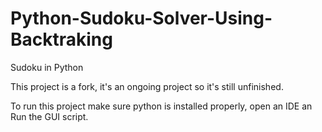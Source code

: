 # Python-Sudoku-Solver-Using-Backtraking
 Sudoku in Python

This project is a fork, it's an ongoing project so it's still unfinished.

To run this project make sure python is installed properly, open an IDE an Run the GUI script.
